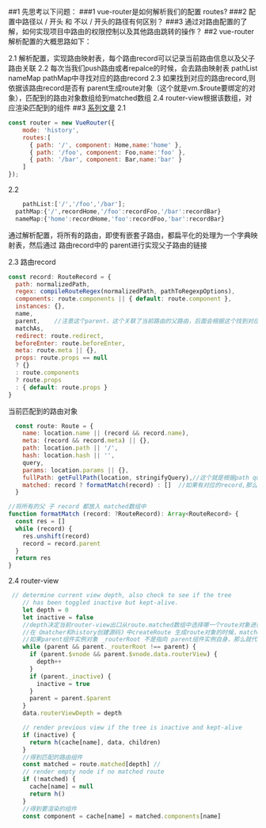

##1 先思考以下问题：
###1 vue-router是如何解析我们的配置 routes?
###2 配置中路径以  / 开头 和  不以  / 开头的路径有何区别？
###3 通过对路由配置的了解，如何实现项目中路由的权限控制以及其他路由跳转的操作？
##2 vue-router解析配置的大概思路如下：

2.1 解析配置，实现路由映射表，每个路由record可以记录当前路由信息以及父子路由关联
2.2 每次当我们push路由或者repalce的时候，会去路由映射表 pathList nameMap pathMap中寻找对应的路由record 
2.3 如果找到对应的路由record,则依据该路由record是否有 parent生成route对象（这个就是vm.$route要绑定的对象），匹配到的路由对象数组给到matched数组
2.4 router-view根据该数组，对应渲染匹配到的组件
##3 [系列文章](https://github.com/jimwmg/JiM-Blog/tree/master/VueLesson/03VueRouter-SourceCode)
2.1 
```javascript
const router = new VueRouter({
    mode: 'history',
    routes:[
      { path: '/', component: Home,name:'home' },
      { path: '/foo', component: Foo,name:'foo' },
      { path: '/bar', component: Bar,name:'bar' }
    ]
});


```
2.2 
```javascript
    pathList:['/','/foo','/bar'];
  pathMap:{'/',recordHome,'/foo':recordFoo,'/bar':recordBar}
  nameMap:{'home':recordHome,'foo':recordFoo,'bar':recordBar}


```

通过解析配置，将所有的路由，即使有嵌套子路由，都扁平化的处理为一个字典映射表，然后通过 路由record中的 parent进行实现父子路由的链接

2.3
路由record 

```javascript
const record: RouteRecord = {
  path: normalizedPath,
  regex: compileRouteRegex(normalizedPath, pathToRegexpOptions),
  components: route.components || { default: route.component },
  instances: {},
  name,
  parent,    //注意这个parent，这个关联了当前路由的父路由，后面会根据这个找到对应路由的父路由，放到matched数组中
  matchAs,
  redirect: route.redirect,
  beforeEnter: route.beforeEnter,
  meta: route.meta || {},
  props: route.props == null
  ? {}
  : route.components
  ? route.props
  : { default: route.props }
}

```


当前匹配到的路由对象
```javascript
  const route: Route = {
    name: location.name || (record && record.name),
    meta: (record && record.meta) || {},
    path: location.path || '/',
    hash: location.hash || '',
    query,
    params: location.params || {},
    fullPath: getFullPath(location, stringifyQuery),//这个就是根据path query hash 动态计算的fullpath
    matched: record ? formatMatch(record) : []  //如果有对应的record,那么就找到该record对应的所有父 record
  }

//将所有的父 子 record 都放入 matched数组中
function formatMatch (record: ?RouteRecord): Array<RouteRecord> {
  const res = []
  while (record) {
    res.unshift(record)
    record = record.parent
  }
  return res
}
```

2.4 router-view

```javascript
 // determine current view depth, also check to see if the tree
    // has been toggled inactive but kept-alive.
    let depth = 0
    let inactive = false
    //depth决定当前router-view出口从route.matched数组中选择哪一个route对象进行渲染
    //在《matcher和history创建源码》中createRoute 生成route对象的时候，matched数组会根据我们的配置，找到对应的路由；这里的 depth 和 formatMatch 生成 matched是对应的
    //如果parent组件实例对象 _routerRoot 不是指向 parent组件实例自身，那么就代表parent组件是一个子组件
    while (parent && parent._routerRoot !== parent) {
      if (parent.$vnode && parent.$vnode.data.routerView) {
        depth++
      }
      if (parent._inactive) {
        inactive = true
      }
      parent = parent.$parent
    }
    data.routerViewDepth = depth

    // render previous view if the tree is inactive and kept-alive
    if (inactive) {
      return h(cache[name], data, children)
    }
    //得到匹配的路由组件
    const matched = route.matched[depth] //
    // render empty node if no matched route
    if (!matched) {
      cache[name] = null
      return h()
    }
    //得到要渲染的组件
    const component = cache[name] = matched.components[name]



```